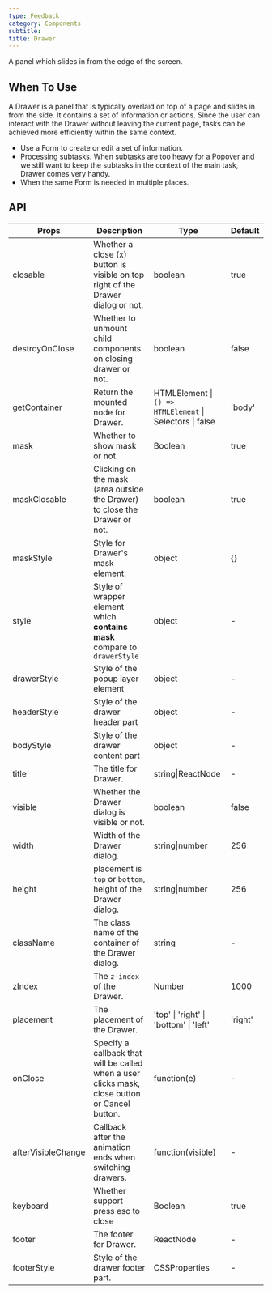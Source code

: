 ```yaml
---
type: Feedback
category: Components
subtitle:
title: Drawer
---
```


A panel which slides in from the edge of the screen.

## When To Use

A Drawer is a panel that is typically overlaid on top of a page and slides in from the side. It contains a set of information or actions. Since the user can interact with the Drawer without leaving the current page, tasks can be achieved more efficiently within the same context.

- Use a Form to create or edit a set of information.
- Processing subtasks. When subtasks are too heavy for a Popover and we still want to keep the subtasks in the context of the main task, Drawer comes very handy.
- When the same Form is needed in multiple places.

## API

| Props | Description | Type | Default |
| --- | --- | --- | --- |
| closable | Whether a close (x) button is visible on top right of the Drawer dialog or not. | boolean | true |
| destroyOnClose | Whether to unmount child components on closing drawer or not. | boolean | false |
| getContainer | Return the mounted node for Drawer. | HTMLElement \| `() => HTMLElement` \| Selectors \| false | 'body' |
| mask | Whether to show mask or not. | Boolean | true |
| maskClosable | Clicking on the mask (area outside the Drawer) to close the Drawer or not. | boolean | true |
| maskStyle | Style for Drawer's mask element. | object | {} |
| style | Style of wrapper element which **contains mask** compare to `drawerStyle` | object | - |
| drawerStyle | Style of the popup layer element | object | - |
| headerStyle | Style of the drawer header part | object | - |
| bodyStyle | Style of the drawer content part | object | - |
| title | The title for Drawer. | string\|ReactNode | - |
| visible | Whether the Drawer dialog is visible or not. | boolean | false |
| width | Width of the Drawer dialog. | string\|number | 256 |
| height | placement is `top` or `bottom`, height of the Drawer dialog. | string\|number | 256 |
| className | The class name of the container of the Drawer dialog. | string | - |
| zIndex | The `z-index` of the Drawer. | Number | 1000 |
| placement | The placement of the Drawer. | 'top' \| 'right' \| 'bottom' \| 'left' | 'right' |
| onClose | Specify a callback that will be called when a user clicks mask, close button or Cancel button. | function(e) | - |
| afterVisibleChange | Callback after the animation ends when switching drawers. | function(visible) | - |
| keyboard | Whether support press esc to close | Boolean | true |
| footer | The footer for Drawer. | ReactNode | - |
| footerStyle | Style of the drawer footer part. | CSSProperties | - |

<style>
#_hj_feedback_container {
  display: none;
}
</style>
